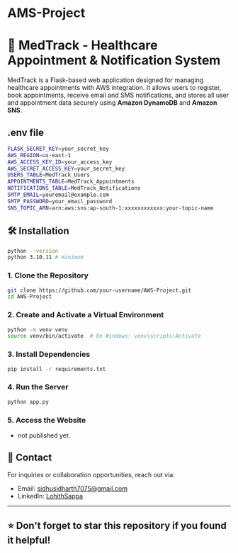 # AMS-Project


# 🏥 MedTrack - Healthcare Appointment & Notification System

MedTrack is a Flask-based web application designed for managing healthcare appointments with AWS integration. It allows users to register, book appointments, receive email and SMS notifications, and stores all user and appointment data securely using **Amazon DynamoDB** and **Amazon SNS**.



## .env file

```bash
FLASK_SECRET_KEY=your_secret_key
AWS_REGION=us-east-1
AWS_ACCESS_KEY_ID=your_access_key
AWS_SECRET_ACCESS_KEY=your_secret_key
USERS_TABLE=MedTrack_Users
APPOINTMENTS_TABLE=MedTrack_Appointments
NOTIFICATIONS_TABLE=MedTrack_Notifications
SMTP_EMAIL=youremail@example.com
SMTP_PASSWORD=your_email_password
SNS_TOPIC_ARN=arn:aws:sns:ap-south-1:xxxxxxxxxxxx:your-topic-name
```



## 🛠️ Installation

```bash
python --version
python 3.10.11 # minimum 
```

### 1. Clone the Repository
```bash
git clone https://github.com/your-username/AWS-Project.git
cd AWS-Project
```

### 2. Create and Activate a Virtual Environment
```bash
python -m venv venv
source venv/bin/activate  # On Windows: venv\scripts\Activate
```

### 3. Install Dependencies
```bash
pip install -r requirements.txt
```

### 4. Run the Server
```bash
python app.py
```

### 5. Access the Website
- not published yet.





## 📧 Contact
For inquiries or collaboration opportunities, reach out via:
- Email: [sidhusidharth7075@gmail.com](mailto:sidhusidharth7075@gmail.com)
- LinkedIn: [LohithSappa](https://www.linkedin.com/in/lohith-sappa-aab07629a/)

---
## ⭐ Don't forget to **star** this repository if you found it helpful!


